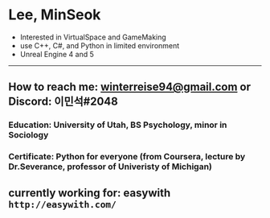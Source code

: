 Lee, MinSeok
=============
- Interested in VirtualSpace and GameMaking
- use C++, C#, and Python in limited environment
- Unreal Engine 4 and 5
-------------
## How to reach me: winterreise94@gmail.com or Discord: 이민석#2048

### Education: University of Utah, BS Psychology, minor in Sociology

### Certificate: Python for everyone (from Coursera, lecture by Dr.Severance, professor of Univeristy of Michigan)

## currently working for: easywith `http://easywith.com/`
